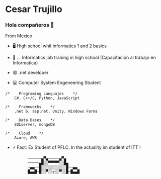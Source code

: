 # Cesar Trujillo

### Hola compañeros 👋

From Mexico 

- 🖥 High school whit informatics 1 and 2 basics

- 📲 ... Informatics job traning in high school (Capacitación al trabajo en Informatica)

- 😄 .net developer

- 💻 Computer System Engeneering Student

```
/*    Programing Languajes    */
    C#, C++/C, Python, JavaScript
    
/*    Frameworks    */
    .net 6, asp.net, Unity, Windows Forms 
    
/*    Data Bases    */
    SQLserver, mongoDB
    
/*    Cloud    */
    Azure, AWS
```

- ⚡ Fact: Ex Student of PFLC. In the actuality im student of ITT !

```
          ──────▄▀▄─────▄▀▄
          ─────▄█░░▀▀▀▀▀░░█▄
          ─▄▄──█░░░░░░░░░░░█──▄▄
          █▄▄█─█░░▀░░┬░░▀░░█─█▄▄█
```
